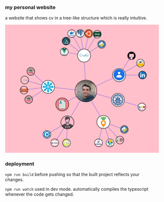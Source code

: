 ### my personal website

a website that shows cv in a tree-like structure
which is really intuitive.

![img.png](static/screenshot.png)

### deployment

```npm run build``` before pushing so that the built project reflects your changes.

```npm run watch``` used in dev mode. automatically compiles the typescript whenever the code gets changed.
